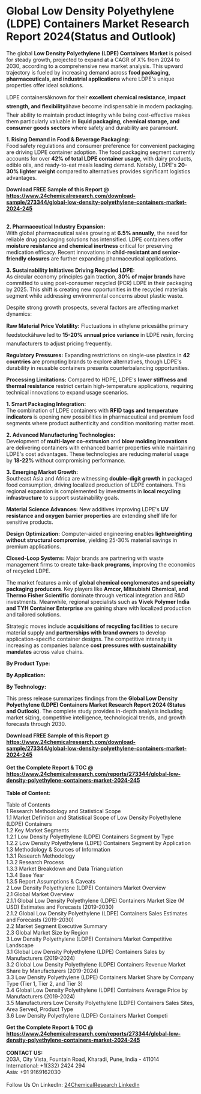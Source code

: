 <h1>Global Low Density Polyethylene (LDPE) Containers Market Research Report 2024(Status and Outlook)</h1><p>The global <strong>Low Density Polyethylene (LDPE) Containers Market</strong> is poised for steady growth, projected to expand at a CAGR of X% from 2024 to 2030, according to a comprehensive new market analysis. This upward trajectory is fueled by increasing demand across <strong>food packaging, pharmaceuticals, and industrial applications</strong> where LDPE's unique properties offer ideal solutions.</p><p>LDPE containersâknown for their <strong>excellent chemical resistance, impact strength, and flexibility</strong>âhave become indispensable in modern packaging. Their ability to maintain product integrity while being cost-effective makes them particularly valuable in <strong>liquid packaging, chemical storage, and consumer goods sectors</strong> where safety and durability are paramount.</p><p><strong>1. Rising Demand in Food &amp; Beverage Packaging:</strong><br>
Food safety regulations and consumer preference for convenient packaging are driving LDPE container adoption. The food packaging segment currently accounts for over <strong>42% of total LDPE container usage</strong>, with dairy products, edible oils, and ready-to-eat meals leading demand. Notably, LDPE's <strong>20-30% lighter weight</strong> compared to alternatives provides significant logistics advantages.</p><div><b>Download FREE Sample of this Report @ 
            <a href="https://www.24chemicalresearch.com/download-sample/273344/global-low-density-polyethylene-containers-market-2024-245">
            https://www.24chemicalresearch.com/download-sample/273344/global-low-density-polyethylene-containers-market-2024-245</a></b></div><br><p><strong>2. Pharmaceutical Industry Expansion:</strong><br>
With global pharmaceutical sales growing at <strong>6.5% annually</strong>, the need for reliable drug packaging solutions has intensified. LDPE containers offer <strong>moisture resistance and chemical inertness</strong> critical for preserving medication efficacy. Recent innovations in <strong>child-resistant and senior-friendly closures</strong> are further expanding pharmaceutical applications.</p><p><strong>3. Sustainability Initiatives Driving Recycled LDPE:</strong><br>
As circular economy principles gain traction, <strong>30% of major brands</strong> have committed to using post-consumer recycled (PCR) LDPE in their packaging by 2025. This shift is creating new opportunities in the recycled materials segment while addressing environmental concerns about plastic waste.</p><p>Despite strong growth prospects, several factors are affecting market dynamics:</p><p><strong>Raw Material Price Volatility:</strong> Fluctuations in ethylene pricesâthe primary feedstockâhave led to <strong>15-20% annual price variance</strong> in LDPE resin, forcing manufacturers to adjust pricing frequently.</p><p><strong>Regulatory Pressures:</strong> Expanding restrictions on single-use plastics in <strong>42 countries</strong> are prompting brands to explore alternatives, though LDPE's durability in reusable containers presents counterbalancing opportunities.</p><p><strong>Processing Limitations:</strong> Compared to HDPE, LDPE's <strong>lower stiffness and thermal resistance</strong> restrict certain high-temperature applications, requiring technical innovations to expand usage scenarios.</p><p><strong>1. Smart Packaging Integration:</strong><br>
The combination of LDPE containers with <strong>RFID tags and temperature indicators</strong> is opening new possibilities in pharmaceutical and premium food segments where product authenticity and condition monitoring matter most.</p><p><strong>2. Advanced Manufacturing Technologies:</strong><br>
Development of <strong>multi-layer co-extrusion</strong> and <strong>blow molding innovations</strong> are delivering containers with enhanced barrier properties while maintaining LDPE's cost advantages. These technologies are reducing material usage by <strong>18-22%</strong> without compromising performance.</p><p><strong>3. Emerging Market Growth:</strong><br>
Southeast Asia and Africa are witnessing <strong>double-digit growth</strong> in packaged food consumption, driving localized production of LDPE containers. This regional expansion is complemented by investments in <strong>local recycling infrastructure</strong> to support sustainability goals.</p><p><strong>Material Science Advances:</strong> New additives improving LDPE's <strong>UV resistance and oxygen barrier properties</strong> are extending shelf life for sensitive products.</p><p><strong>Design Optimization:</strong> Computer-aided engineering enables <strong>lightweighting without structural compromise</strong>, yielding 25-30% material savings in premium applications.</p><p><strong>Closed-Loop Systems:</strong> Major brands are partnering with waste management firms to create <strong>take-back programs</strong>, improving the economics of recycled LDPE.</p><p>The market features a mix of <strong>global chemical conglomerates and specialty packaging producers</strong>. Key players like <strong>Amcor, Mitsubishi Chemical, and Thermo Fisher Scientific</strong> dominate through vertical integration and R&amp;D investments. Meanwhile, regional specialists such as <strong>Vivek Polymer India and TYH Container Enterprise</strong> are gaining share with localized production and tailored solutions.</p><p>Strategic moves include <strong>acquisitions of recycling facilities</strong> to secure material supply and <strong>partnerships with brand owners</strong> to develop application-specific container designs. The competitive intensity is increasing as companies balance <strong>cost pressures with sustainability mandates</strong> across value chains.</p><p><strong>By Product Type:</strong></p><p><strong>By Application:</strong></p><p><strong>By Technology:</strong></p><p>This press release summarizes findings from the <strong>Global Low Density Polyethylene (LDPE) Containers Market Research Report 2024 (Status and Outlook)</strong>. The complete study provides in-depth analysis including market sizing, competitive intelligence, technological trends, and growth forecasts through 2030.</p><div><b>Download FREE Sample of this Report @ 
            <a href="https://www.24chemicalresearch.com/download-sample/273344/global-low-density-polyethylene-containers-market-2024-245">
            https://www.24chemicalresearch.com/download-sample/273344/global-low-density-polyethylene-containers-market-2024-245</a></b></div><br><div><b>Get the Complete Report & TOC @ 
            <a href="https://www.24chemicalresearch.com/reports/273344/global-low-density-polyethylene-containers-market-2024-245">
            https://www.24chemicalresearch.com/reports/273344/global-low-density-polyethylene-containers-market-2024-245</a></b></div><br>
            <b>Table of Content:</b><p>Table of Contents<br />
1 Research Methodology and Statistical Scope<br />
1.1 Market Definition and Statistical Scope of Low Density Polyethylene (LDPE) Containers<br />
1.2 Key Market Segments<br />
1.2.1 Low Density Polyethylene (LDPE) Containers Segment by Type<br />
1.2.2 Low Density Polyethylene (LDPE) Containers Segment by Application<br />
1.3 Methodology & Sources of Information<br />
1.3.1 Research Methodology<br />
1.3.2 Research Process<br />
1.3.3 Market Breakdown and Data Triangulation<br />
1.3.4 Base Year<br />
1.3.5 Report Assumptions & Caveats<br />
2 Low Density Polyethylene (LDPE) Containers Market Overview<br />
2.1 Global Market Overview<br />
2.1.1 Global Low Density Polyethylene (LDPE) Containers Market Size (M USD) Estimates and Forecasts (2019-2030)<br />
2.1.2 Global Low Density Polyethylene (LDPE) Containers Sales Estimates and Forecasts (2019-2030)<br />
2.2 Market Segment Executive Summary<br />
2.3 Global Market Size by Region<br />
3 Low Density Polyethylene (LDPE) Containers Market Competitive Landscape<br />
3.1 Global Low Density Polyethylene (LDPE) Containers Sales by Manufacturers (2019-2024)<br />
3.2 Global Low Density Polyethylene (LDPE) Containers Revenue Market Share by Manufacturers (2019-2024)<br />
3.3 Low Density Polyethylene (LDPE) Containers Market Share by Company Type (Tier 1, Tier 2, and Tier 3)<br />
3.4 Global Low Density Polyethylene (LDPE) Containers Average Price by Manufacturers (2019-2024)<br />
3.5 Manufacturers Low Density Polyethylene (LDPE) Containers Sales Sites, Area Served, Product Type<br />
3.6 Low Density Polyethylene (LDPE) Containers Market Competi</p><div><b>Get the Complete Report & TOC @ 
            <a href="https://www.24chemicalresearch.com/reports/273344/global-low-density-polyethylene-containers-market-2024-245">
            https://www.24chemicalresearch.com/reports/273344/global-low-density-polyethylene-containers-market-2024-245</a></b></div><br><b>CONTACT US:</b><br>
            203A, City Vista, Fountain Road, Kharadi, Pune, India - 411014<br>
            International: +1(332) 2424 294<br>
            Asia: +91 9169162030 <br><br>
            Follow Us On LinkedIn: <a href="https://www.linkedin.com/company/24chemicalresearch/">24ChemicalResearch LinkedIn</a>